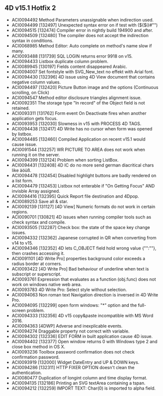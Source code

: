 4D v15.1 Hotfix 2
---

* ACI0094492 Method Parameters unassignable when indirection used.
* ACI0094499 [132497] Unexpected syntax error on if test with (${$i}#"")
* ACI0094515 [132474] Compiler error in nightly build 194900 and after.
* ACI0094509 [132480] The compiler does not accept the indirection syntax in conditions.
* ACI0068985 Method Editor: Auto complete on method's name slow if many.
* ACI0093488 [131739] SQL LOGIN returns error 9918 on v15.
* ACI0094433 Listbox duplicate column problem.
* ACI0089945 [130197] Fields content disappeared Arabic.
* ACI0094007 Set fontstyle with SVG_New_text no effekt with Arial font.
* ACI0094430 [132396] 4D issue using 4D View document that contains negative column values.
* ACI0094497 [132420] Picture Button image and the options (Continuous scrolling, on Click)
* ACI0094547 Method editor disclosure triangles alignment issue.
* ACI0092351 The storage type "In record" of the  Object field is not retained.
* ACI0093311 [131762] Form event On Deactivate fires when another application gets focus.
* ACI0093953 [132030] Slowness in v15 with PROCESS 4D TAGS. 
* ACI0094438 [132417] 4D Write has no cursor when form was opened by listbox.
* ACI0094485 [132460] Compiled Application on recent v15.1 would cause issue.
* ACI0091544 [132257] WR PICTURE TO AREA does not work when running it on the server.
* ACI0094399 [132124] Problem when sorting ListBox.
* ACI0094431 [132408] 4D IC do no more send german diacritical chars like äöüß.
* ACI0094478 [132454] Disabled highlight buttons are badly rendered on a list form.
* ACI0094479 [132453] Listbox not enterable if "On Getting Focus" AND invisble Array assigned.
* ACI0094416 [132395] Quick Report file destination and 4Dpop.
* ACI0089253 Save all & star.
* ACI0092139 [131127] [4D View] Numeric formats do not work in certain regions.
* ACI0090701 [130821] 4D issues when running compiler tools such as check syntax and compile.
* ACI0093505 [132287] Check box: the state of the space key change issues.
* ACI0094332 [132362] Japanese corrupted in QR when converting from v14 to v15.
* ACI0094346 [132352] 4D lets C_OBJECT field hold wrong value {"":""}, then crashes accessing it.
* ACI0091101 [4D Write Pro] properties background color exceeds a radius border at corners.
* ACI0093422 [4D Write Pro] Bad behaviour of underline when text is subscript or superscript.
* ACI0093761 Expression that evaluates as a function (obj.func) does not work on windows native web area.
* ACI0093783 4D Write Pro: Select style without selection.
* ACI0094063 Non roman text Navigation direction is inversed in 4D Write Pro.
* ACI0094095 [132299] open form windows: "*" option and the full-screen problem.
* ACI0094333 [132356] 4D v15 copy&paste incompatible with MS Word 2016.
* ACI0094363 [4DWP] Adverse and inexplicable events.
* ACI0094274 Draggable property not correct with variable.
* ACI0094302 [132336] EDIT FORM in built application cause 4D issue.
* ACI0094402 [132377] Open window returns 0 with Windows type 2 and close box method in OS X.
* ACI0093236 Toolbox password confirmation does not check confirmation password.
* ACI0093919 [132000] Widget DateEntry and UP & DOWN keys.
* ACI0094286 [132311] HTTP FIXER OPTION doesn't clean the authentication.
* ACI0080477 Duplication of longint column and time display format.
* ACI0094135 [132186] Printing an SVG textArea containing a tspan.
* ACI0094212 [132259] IMPORT TEXT: Char(0) is imported to alpha field.
